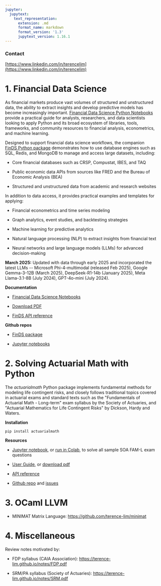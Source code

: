 ```yaml
---
jupyter:
  jupytext:
    text_representation:
      extension: .md
      format_name: markdown
      format_version: '1.3'
      jupytext_version: 1.16.1
---
```


### Contact

[https://www.linkedin.com/in/terencelim](https://www.linkedin.com/in/terencelim)

<!-- #region -->
# 1. Financial Data Science

As financial markets produce vast volumes of structured and unstructured data,
the ability to extract insights and develop predictive models has become increasingly important.
[Financial Data Science Python Notebooks](https://terence-lim.github.io/docs/financial-data-science-notebooks/)
provide a practical guide for analysts, researchers, and data scientists looking to apply Python
and its broad ecosystem of libraries, tools, frameworks, and community resources
to financial analysis, econometrics, and machine learning.

Designed to support financial data science workflows,
the companion [FinDS Python package](https://github.com/terence-lim/financial-data-science)
demonstrates how to use database engines such as SQL, Redis, and MongoDB to manage and access large datasets, including:

- Core financial databases such as CRSP, Compustat, IBES, and TAQ

- Public economic data APIs from sources like FRED and the Bureau of Economic Analysis (BEA)

- Structured and unstructured data from academic and research websites

In addition to data access, it provides practical examples and templates for applying:

- Financial econometrics and time series modeling

- Graph analytics, event studies, and backtesting strategies

- Machine learning for predictive analytics

- Natural language processing (NLP) to extract insights from financial text

- Neural networks and large language models (LLMs) for advanced decision-making


**March 2025:** Updated with data through early 2025 and incorporated the latest LLMs -- Microsoft Phi-4-multimodal (released Feb 2025), Google Gemma-3-12B (March 2025), DeepSeek-R1-14b (January 2025), Meta Llama-3.1-8B (July 2024), GPT-4o-mini (July 2024).


**Documentation**

- [Financial Data Science Notebooks](https://terence-lim.github.io/docs/financial-data-science-notebooks/)

- [Download PDF](https://terence-lim.github.io/docs/financial-data-science-notebooks.pdf)

- [FinDS API reference](https://terence-lim.github.io/docs/financial-data-science/)


**Github repos**

- [FinDS package](https://github.com/terence-lim/financial-data-science)

- [Jupyter notebooks](https://github.com/terence-lim/financial-data-science-notebooks)

<!-- #endregion -->

<!-- #region -->
# 2. Solving Actuarial Math with Python

The _actuarialmath_ Python package implements fundamental methods for modeling life contingent risks, and closely follows traditional topics covered in actuarial exams and standard texts such as the "Fundamentals of Actuarial Math - Long-term" exam syllabus by the Society of Actuaries, and "Actuarial Mathematics for Life Contingent Risks" by Dickson, Hardy and Waters.

__Installation__

`pip install actuarialmath`


__Resources__

- [Jupyter notebook](https://terence-lim.github.io/notes/faml.ipynb), or [run in Colab](https://colab.research.google.com/github/terence-lim/terence-lim.github.io/blob/master/notes/faml.ipynb), to solve all sample SOA FAM-L exam questions

- [User Guide](https://actuarialmath-guide.readthedocs.io/en/latest/), or [download pdf](https://terence-lim.github.io/notes/actuarialmath-guide.pdf)

- [API reference](https://actuarialmath.readthedocs.io/en/latest/)

- [Github repo](https://github.com/terence-lim/actuarialmath.git) and [issues](https://github.com/terence-lim/actuarialmath/issues)



<!-- #endregion -->

# 3. OCaml LLVM

- MINIMAT Matrix Language: <https://github.com/terence-lim/minimat>



# 4. Miscellaneous

Review notes motivated by:

- FDP syllabus (CAIA Association): <https://terence-lim.github.io/notes/FDP.pdf>

- SRM/PA syllabus (Society of Actuaries): <https://terence-lim.github.io/notes/SRM.pdf>

